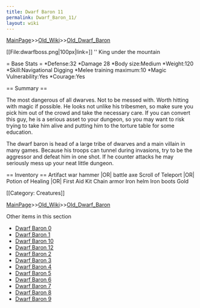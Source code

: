 ```yaml
---
title: Dwarf Baron 11
permalink: Dwarf_Baron_11/
layout: wiki
---
```


[MainPage](/keeperrl_wiki/ "wikilink")>>[Old_Wiki](/keeperrl_wiki/Old_Wiki "wikilink")>>[Old_Dwarf_Baron](/keeperrl_wiki/Old_Dwarf_Baron "wikilink")

[[File:dwarfboss.png|100px|link=]] '' King under the mountain

= Base Stats =
*Defense:32
*Damage 28
*Body size:Medium
*Weight:120
*Skill:Navigational Digging
*Melee training maximum:10
*Magic Vulnerability:Yes
*Courage:Yes

== Summary ==

The most dangerous of all dwarves. Not to be messed with. Worth hitting with magic if possible. He looks not unlike his tribesmen, so make sure you pick him out of the crowd and take the necessary care. If you can convert this guy, he is a serious asset to your dungeon, so you may want to risk trying to take him alive and putting him to the torture table for some education.

The dwarf baron is head of a large tribe of dwarves and a main villain in many games. Because his troops can tunnel during invasions, try to be the aggressor and defeat him in one shot. If he counter attacks he may seriously mess up your neat little dungeon.

== Inventory ==
 Artifact war hammer |OR| battle axe
 Scroll of Teleport |OR| Potion of Healing |OR| First Aid Kit
 Chain armor
 Iron helm
 Iron boots
 Gold

[[Category: Creatures]]

[MainPage](/keeperrl_wiki/ "wikilink")>>[Old_Wiki](/keeperrl_wiki/Old_Wiki "wikilink")>>[Old_Dwarf_Baron](/keeperrl_wiki/Old_Dwarf_Baron "wikilink")

Other items in this section
-    [Dwarf Baron 0](/keeperrl_wiki/Dwarf_Baron_0 "wikilink")
-    [Dwarf Baron 1](/keeperrl_wiki/Dwarf_Baron_1 "wikilink")
-    [Dwarf Baron 10](/keeperrl_wiki/Dwarf_Baron_10 "wikilink")
-    [Dwarf Baron 12](/keeperrl_wiki/Dwarf_Baron_12 "wikilink")
-    [Dwarf Baron 2](/keeperrl_wiki/Dwarf_Baron_2 "wikilink")
-    [Dwarf Baron 3](/keeperrl_wiki/Dwarf_Baron_3 "wikilink")
-    [Dwarf Baron 4](/keeperrl_wiki/Dwarf_Baron_4 "wikilink")
-    [Dwarf Baron 5](/keeperrl_wiki/Dwarf_Baron_5 "wikilink")
-    [Dwarf Baron 6](/keeperrl_wiki/Dwarf_Baron_6 "wikilink")
-    [Dwarf Baron 7](/keeperrl_wiki/Dwarf_Baron_7 "wikilink")
-    [Dwarf Baron 8](/keeperrl_wiki/Dwarf_Baron_8 "wikilink")
-    [Dwarf Baron 9](/keeperrl_wiki/Dwarf_Baron_9 "wikilink")
